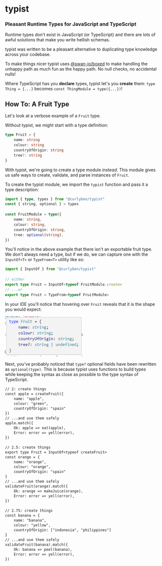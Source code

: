 # typist

### Pleasant Runtime Types for JavaScript and TypeScript

Runtime types don't exist in JavaScript (or TypeScript) and there are lots of awful solutions that make you write hellish schemas.

typist was written to be a pleasant alternative to duplicating type knowledge across your codebase.

To make things nicer typist uses [@swan-io/boxed](https://swan-io.github.io/boxed/) to make handling the unhappy path as much fun as the happy path. No null checks, no accidental nulls!

Where TypeScript has you **declare** types, typist let's you **create** them: `type Thing = {...}` becomes `const ThingModule = type({...})`!

## How To: A Fruit Type

Let's look at a verbose example of a `Fruit` type.

Without typist, we might start with a type definition:

```TypeScript
type Fruit = {
    name: string
    colour: string
    countryOfOrigin: string
    tree?: string
}
```

With typist, we're going to create a type module _instead_. This module gives us safe ways to create, validate, and parse instances of `Fruit`.

To create the typist module, we import the `typist` function and pass it a type description:

```TypeScript
import { type, types } from "@curlyben/typist"
const { string, optional } = types

const FruitModule = type({
    name: string,
    colour: string,
    countryOfOrigin: string,
    tree: optional(string),
})
```

You'll notice in the above example that there isn't an exportable fruit type. We don't always need a type, but if we do, we can capture one with the `InputOf<T>` or `TypeFrom<T>` utility like so:

```TypeScript
import { InputOf } from "@curlyben/typist"

// either
export type Fruit = InputOf<typeof FruitModule.create>
// ...or
export type Fruit = TypeFrom<typeof FruitModule>
```

In your IDE you'll notice that hovering over `Fruit` reveals that it is the shape you would expect:

![](hover-fruit-vscode.png)

Next, you've probably noticed that `type?` optional fields have been rewritten as `optional(type)`. This is because typist uses functions to build types while keeping the syntax as close as possible to the type syntax of TypeScript.

```
// 2: create things
const apple = createFruit({
    name: "apple",
    colour: "green",
    countryOfOrigin: "spain"
})
// ...and use them safely
apple.match({
    Ok: apple => eat(apple),
    Error: error => yell(error),
})

// 2.5: create things
export type Fruit = InputOf<typeof createFruit>
const orange = {
    name: "orange",
    colour: "orange",
    countryOfOrigin: "spain"
}
// ...and use them safely
validateFruit(orange).match({
    Ok: orange => makeJuice(orange),
    Error: error => yell(error),
})

// 2.75: create things
const banana = {
    name: "banana",
    colour: "yellow",
    countryOfOrigin: ["indonesia", "philippines"]
}
// ...and use them safely
validateFruit(banana).match({
    Ok: banana => peel(banana),
    Error: error => yell(error),
})
```